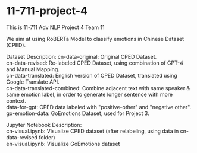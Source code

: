 # 11-711-project-4
This is 11-711 Adv NLP Project 4 Team 11

We aim at using RoBERTa Model to classify emotions in Chinese Dataset (CPED).


Dataset Description:
cn-data-original: Original CPED Dataset.  
cn-data-revised: Re-labeled CPED Dataset, using combination of GPT-4 and Manual Mapping.  
cn-data-translated: English version of CPED Dataset, translated using Google Translate API.  
cn-data-translated-combined: Combine adjacent text with same speaker & same emotion label, in order to generate longer sentence with more context.  
data-for-gpt: CPED data labeled with "positive-other" and "negative other".  
go-emotion-data: GoEmotions Dataset, used for Project 3.  

Jupyter Notebook Description:  
cn-visual.ipynb: Visualize CPED dataset (after relabeling, using data in cn-data-revised folder)  
en-visual.ipynb: Visualize GoEmotions dataset  